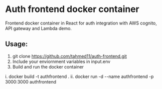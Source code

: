 # Auth frontend docker container
Frontend docker container in React for auth integration with AWS cognito, API gateway and Lambda demo.

## Usage:
1. git clone https://github.com/tahmed11/auth-frontend.git
2. Include your enviornment variables in input.env
3. Build and run the docker container

i. docker build -t authfrontend .
ii. docker run -d --name authfrontend -p 3000:3000 authfrontend
